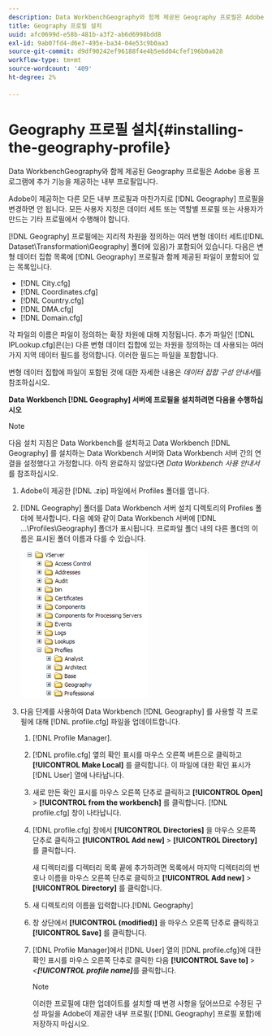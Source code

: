 ```yaml
---
description: Data WorkbenchGeography와 함께 제공된 Geography 프로필은 Adobe 응용 프로그램에 추가 기능을 제공하는 내부 프로필입니다.
title: Geography 프로필 설치
uuid: afc0699d-e58b-481b-a3f2-ab6d6998bdd8
exl-id: 9ab07fd4-d6e7-495e-ba34-04e53c9b0aa3
source-git-commit: d9df90242ef96188f4e4b5e6d04cfef196b0a628
workflow-type: tm+mt
source-wordcount: '409'
ht-degree: 2%

---
```


# Geography 프로필 설치{#installing-the-geography-profile}

Data WorkbenchGeography와 함께 제공된 Geography 프로필은 Adobe 응용 프로그램에 추가 기능을 제공하는 내부 프로필입니다.

Adobe이 제공하는 다른 모든 내부 프로필과 마찬가지로 [!DNL Geography] 프로필을 변경하면 안 됩니다. 모든 사용자 지정은 데이터 세트 또는 역할별 프로필 또는 사용자가 만드는 기타 프로필에서 수행해야 합니다.

[!DNL Geography] 프로필에는 지리적 차원을 정의하는 여러 변형 데이터 세트([!DNL Dataset\Transformation\Geography] 폴더에 있음)가 포함되어 있습니다. 다음은 변형 데이터 집합 목록에 [!DNL Geography] 프로필과 함께 제공된 파일이 포함되어 있는 목록입니다.

* [!DNL City.cfg]
* [!DNL Coordinates.cfg]
* [!DNL Country.cfg]
* [!DNL DMA.cfg]
* [!DNL Domain.cfg]

각 파일의 이름은 파일이 정의하는 확장 차원에 대해 지정됩니다. 추가 파일인 [!DNL IPLookup.cfg]은(는) 다른 변형 데이터 집합에 있는 차원을 정의하는 데 사용되는 여러 가지 지역 데이터 필드를 정의합니다. 이러한 필드는 파일을 포함합니다.

변형 데이터 집합에 파일이 포함된 것에 대한 자세한 내용은 *데이터 집합 구성 안내서*&#x200B;를 참조하십시오.

**Data Workbench  [!DNL Geography] 서버에 프로필을 설치하려면 다음을 수행하십시오**

>[!NOTE]
>
>다음 설치 지침은 Data Workbench를 설치하고 Data Workbench [!DNL Geography] 를 설치하는 Data Workbench 서버와 Data Workbench 서버 간의 연결을 설정했다고 가정합니다. 아직 완료하지 않았다면 *Data Workbench 사용 안내서*&#x200B;를 참조하십시오.

1. Adobe이 제공한 [!DNL .zip] 파일에서 Profiles 폴더를 엽니다.
1. [!DNL Geography] 폴더를 Data Workbench 서버 설치 디렉토리의 Profiles 폴더에 복사합니다. 다음 예와 같이 Data Workbench 서버에 [!DNL ...\Profiles\Geography] 폴더가 표시됩니다. 프로파일 폴더 내의 다른 폴더의 이름은 표시된 폴더 이름과 다를 수 있습니다.

   ![단계 정보](assets/Geo_installProfiles_dir.png)

1. 다음 단계를 사용하여 Data Workbench [!DNL Geography] 를 사용할 각 프로필에 대해 [!DNL profile.cfg] 파일을 업데이트합니다.

   1.  [!DNL Profile Manager].
   1. [!DNL profile.cfg] 옆의 확인 표시를 마우스 오른쪽 버튼으로 클릭하고 **[!UICONTROL Make Local]** 를 클릭합니다. 이 파일에 대한 확인 표시가 [!DNL User] 열에 나타납니다.

   1. 새로 만든 확인 표시를 마우스 오른쪽 단추로 클릭하고 **[!UICONTROL Open]** > **[!UICONTROL from the workbench]** 를 클릭합니다. [!DNL profile.cfg] 창이 나타납니다.

   1. [!DNL profile.cfg] 창에서 **[!UICONTROL Directories]** 을 마우스 오른쪽 단추로 클릭하고 **[!UICONTROL Add new]** > **[!UICONTROL Directory]** 를 클릭합니다.

      새 디렉터리를 디렉터리 목록 끝에 추가하려면 목록에서 마지막 디렉터리의 번호나 이름을 마우스 오른쪽 단추로 클릭하고 **[!UICONTROL Add new]** > **[!UICONTROL Directory]** 를 클릭합니다.

   1. 새 디렉토리의 이름을 입력합니다.[!DNL Geography]
   1. 창 상단에서 **[!UICONTROL (modified)]** 을 마우스 오른쪽 단추로 클릭하고 **[!UICONTROL Save]** 를 클릭합니다.

   1. [!DNL Profile Manager]에서 [!DNL User] 열의 [!DNL profile.cfg]에 대한 확인 표시를 마우스 오른쪽 단추로 클릭한 다음 **[!UICONTROL Save to]** > *&lt;**[!UICONTROL profile name]***&#x200B;를 클릭합니다.

      >[!NOTE]
      >
      >이러한 프로필에 대한 업데이트를 설치할 때 변경 사항을 덮어쓰므로 수정된 구성 파일을 Adobe이 제공한 내부 프로필( [!DNL Geography] 프로필 포함)에 저장하지 마십시오.
